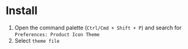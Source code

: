 # Install
1. Open the command palette (`Ctrl/Cmd + Shift + P`) and search for `Preferences: Product Icon Theme`
2. Select `theme file`
